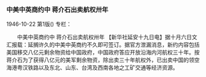 ### 中美中英商约中  蒋介石出卖航权卅年

1946-10-22
第1版()
专栏：

　　中美中英商约中
    蒋介石出卖航权卅年
    【新华社延安十九日电】据十月六日文汇报载：延搁许久的中美中英商约不久即可签订。据官方泄漏消息，新约内容包括美国移交八亿元剩余物资给中国政府，中国政府答应开放沿海内河航权三十年。按蒋介石为了获得八亿元的美军剩余物资，除出卖三十年航权外，已出卖中国的领空海港粤汉铁路以及东北、山东、台湾及西南各地之工矿交通等经济资源。
